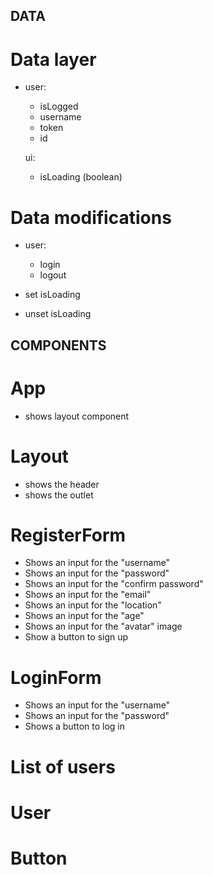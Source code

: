 ## DATA

# Data layer

- user:

  - isLogged
  - username
  - token
  - id

  ui:

  - isLoading (boolean)

# Data modifications

- user:

  - login
  - logout

- set isLoading
- unset isLoading

## COMPONENTS

# App

- shows layout component

# Layout

- shows the header
- shows the outlet

# RegisterForm

- Shows an input for the "username"
- Shows an input for the "password"
- Shows an input for the "confirm password"
- Shows an input for the "email"
- Shows an input for the "location"
- Shows an input for the "age"
- Shows an input for the "avatar" image
- Show a button to sign up

# LoginForm

- Shows an input for the "username"
- Shows an input for the "password"
- Shows a button to log in

# List of users

# User

# Button
